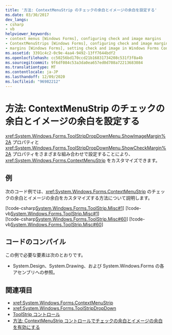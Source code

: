 ```yaml
---
title: '方法: ContextMenuStrip のチェックの余白とイメージの余白を設定する'
ms.date: 03/30/2017
dev_langs:
- csharp
- vb
helpviewer_keywords:
- context menus [Windows Forms], configuring check and image margins
- ContextMenuStrips [Windows Forms], configuring check and image margins
- margins [Windows Forms], setting check and image in Windows Forms ContextMenuStrips
ms.assetid: 3391c4c2-0c9e-4aa4-9492-13ff7644bdf2
ms.openlocfilehash: cc50256bd170ccd21b16831734208c531f3f8a4b
ms.sourcegitcommit: 9f6df084c53a3da0ea657ed0d708a72213683084
ms.translationtype: MT
ms.contentlocale: ja-JP
ms.lasthandoff: 12/09/2020
ms.locfileid: "96982212"
---
```

# <a name="how-to-configure-contextmenustrip-check-margins-and-image-margins"></a>方法: ContextMenuStrip のチェックの余白とイメージの余白を設定する
<xref:System.Windows.Forms.ToolStripDropDownMenu.ShowImageMargin%2A> プロパティと <xref:System.Windows.Forms.ToolStripDropDownMenu.ShowCheckMargin%2A> プロパティをさまざまな組み合わせで設定することにより、<xref:System.Windows.Forms.ContextMenuStrip> をカスタマイズできます。  
  
## <a name="example"></a>例  
 次のコード例では、<xref:System.Windows.Forms.ContextMenuStrip> のチェックの余白とイメージの余白をカスタマイズする方法について説明します。  
  
 [!code-csharp[System.Windows.Forms.ToolStrip.Misc#1](~/samples/snippets/csharp/VS_Snippets_Winforms/System.Windows.Forms.ToolStrip.Misc/CS/Program.cs#1)]
 [!code-vb[System.Windows.Forms.ToolStrip.Misc#1](~/samples/snippets/visualbasic/VS_Snippets_Winforms/System.Windows.Forms.ToolStrip.Misc/VB/Program.vb#1)]  
[!code-csharp[System.Windows.Forms.ToolStrip.Misc#60](~/samples/snippets/csharp/VS_Snippets_Winforms/System.Windows.Forms.ToolStrip.Misc/CS/Program.cs#60)]
[!code-vb[System.Windows.Forms.ToolStrip.Misc#60](~/samples/snippets/visualbasic/VS_Snippets_Winforms/System.Windows.Forms.ToolStrip.Misc/VB/Program.vb#60)]  
  
## <a name="compiling-the-code"></a>コードのコンパイル  
 この例で必要な要素は次のとおりです。  
  
- System.Design、System.Drawing、および System.Windows.Forms の各アセンブリへの参照。  
  
## <a name="see-also"></a>関連項目

- <xref:System.Windows.Forms.ContextMenuStrip>
- <xref:System.Windows.Forms.ToolStripDropDown>
- [ToolStrip コントロール](toolstrip-control-windows-forms.md)
- [方法: ContextMenuStrip コントロールでチェックの余白とイメージの余白を有効にする](how-to-enable-check-margins-and-image-margins-in-contextmenustrip-controls.md)
